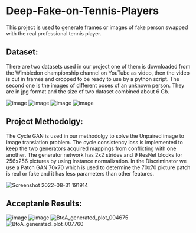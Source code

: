 # Deep-Fake-on-Tennis-Players
This project is used to generate frames or images of fake person swapped with the real professional tennis player. 

## Dataset:
There are two datasets used in our project one of them is downloaded from the Wimbledon championship channel on YouTube as video, then the video is cut in frames and cropped to be ready to use by a python script. The second one is the images of different poses of an unknown person. They are in jpg format and the size of two dataset combined about 6 Gb.

 ![image](https://user-images.githubusercontent.com/73744812/187739123-7a85e423-b28a-420e-a9d8-1ceb1e77cc1b.png)
  ![image](https://user-images.githubusercontent.com/73744812/187739130-d462752f-407f-4ee1-b996-6268936e0231.png)
  ![image](https://user-images.githubusercontent.com/73744812/187739729-127b5e0a-d45d-426d-8d3d-f413ffb623b9.png)
  ![image](https://user-images.githubusercontent.com/73744812/187739753-462841ae-8b76-4b6c-8fb6-711df26a08f8.png)




## Project Methodolgy:
The Cycle GAN is used in our methodolgy to solve the Unpaired image to image translation problem. The cycle consistency loss is implemented to keep the two generators acquired mappings from conflicting with one another. The generator network has 2x2 strides and 9 ResNet blocks for 256x256 pictures by using instance normalization. In the Discriminator we use a Patch GAN 70x70 which is used to determine the 70x70 picture patch is real or fake and it has less parameters than other features.

![Screenshot 2022-08-31 191914](https://user-images.githubusercontent.com/73744812/187740282-b5d4f94b-4b74-41aa-a03a-78f8450238c2.jpg)

## Acceptanle Results:
![image](https://user-images.githubusercontent.com/73744812/187741046-83da7e87-aa1b-4173-8363-411dd7fda26a.png)
![image](https://user-images.githubusercontent.com/73744812/187741057-e98832f0-c0be-4823-8078-51912a90cb7d.png)
 ![BtoA_generated_plot_004675](https://user-images.githubusercontent.com/73744812/187741203-bca9062b-74b3-4e8a-9dd2-fddfc29c82bb.png)
 ![BtoA_generated_plot_007760](https://user-images.githubusercontent.com/73744812/187741240-c7f220f7-144d-49b5-ab2e-5fcd56a16091.png)

